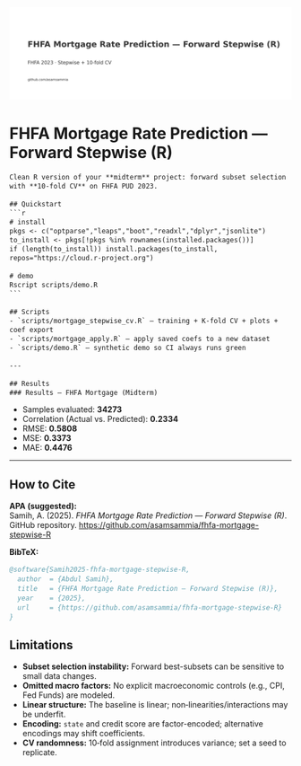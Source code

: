 ![Banner](assets/fhfa-mortgage-stepwise-R.png)

# FHFA Mortgage Rate Prediction — Forward Stepwise (R)

    Clean R version of your **midterm** project: forward subset selection with **10‑fold CV** on FHFA PUD 2023.

    ## Quickstart
    ```r
    # install
    pkgs <- c("optparse","leaps","boot","readxl","dplyr","jsonlite")
    to_install <- pkgs[!pkgs %in% rownames(installed.packages())]
    if (length(to_install)) install.packages(to_install, repos="https://cloud.r-project.org")

    # demo
    Rscript scripts/demo.R
    ```

    ## Scripts
    - `scripts/mortgage_stepwise_cv.R` — training + K-fold CV + plots + coef export
    - `scripts/mortgage_apply.R` — apply saved coefs to a new dataset
    - `scripts/demo.R` — synthetic demo so CI always runs green

    ---

    ## Results
    ### Results — FHFA Mortgage (Midterm)
- Samples evaluated: **34273**
- Correlation (Actual vs. Predicted): **0.2334**
- RMSE: **0.5808**
- MSE: **0.3373**
- MAE: **0.4476**


---

## How to Cite
**APA (suggested):**  
Samih, A. (2025). *FHFA Mortgage Rate Prediction — Forward Stepwise (R)*. GitHub repository. https://github.com/asamsammia/fhfa-mortgage-stepwise-R

**BibTeX:**
```bibtex
@software{Samih2025-fhfa-mortgage-stepwise-R,
  author  = {Abdul Samih},
  title   = {FHFA Mortgage Rate Prediction — Forward Stepwise (R)},
  year    = {2025},
  url     = {https://github.com/asamsammia/fhfa-mortgage-stepwise-R}
}
```

## Limitations
- **Subset selection instability:** Forward best-subsets can be sensitive to small data changes.
- **Omitted macro factors:** No explicit macroeconomic controls (e.g., CPI, Fed Funds) are modeled.
- **Linear structure:** The baseline is linear; non‑linearities/interactions may be underfit.
- **Encoding:** `state` and credit score are factor-encoded; alternative encodings may shift coefficients.
- **CV randomness:** 10‑fold assignment introduces variance; set a seed to replicate.